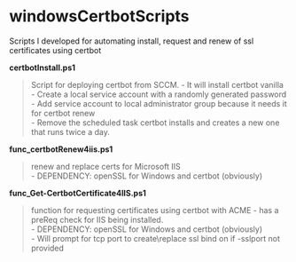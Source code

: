 # windowsCertbotScripts
Scripts I developed for automating install, request and renew of ssl certificates using certbot


**certbotInstall.ps1**
  > Script for deploying certbot from SCCM.
    - It will install certbot vanilla <br>
    - Create a local service account with a randomly generated password<br>
    - Add service account to local administrator group because it needs it for certbot renew<br>
    - Remove the scheduled task certbot installs and creates a new one that runs twice a day.

**func_certbotRenew4iis.ps1**
  > renew and replace certs for Microsoft IIS<br>
    - DEPENDENCY: openSSL for Windows and certbot (obviously) <br>

**func_Get-CertbotCertificate4IIS.ps1**
  > function for requesting certificates using certbot with ACME
    - has a preReq check for IIS being installed.<br>
    - DEPENDENCY: openSSL for Windows and certbot (obviously) <br>
    - Will prompt for tcp port to create\replace ssl bind on if -sslport not provided<br>
